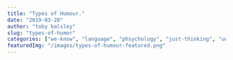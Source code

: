 ```yaml
---
title: "Types of Humour."
date: "2019-03-28"
author: "toby balsley" 
slug: "types-of-humor"
categories: ["we-know", "language", "phsychology", "just-thinking", "uniquely-human"]
featuredImg: "/images/types-of-humour-featured.png"
---
```



